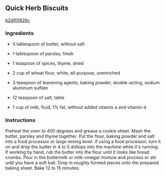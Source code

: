 ## Quick Herb Biscuits

[b2df0f826c](http://www.food.com/recipe/quick-herb-biscuits-41804)

### Ingredients

 - 5 tablespoon of butter, without salt

 - 1 tablespoon of parsley, fresh

 - 1 teaspoon of spices, thyme, dried

 - 2 cup of wheat flour, white, all-purpose, unenriched

 - 3 teaspoon of leavening agents, baking powder, double-acting, sodium aluminum sulfate

 - 12 teaspoon of salt, table

 - 1 cup of milk, fluid, 1% fat, without added vitamin a and vitamin d

### Instructions

Preheat the oven to 400 degrees and grease a cookie sheet. Mash the butter, parsley and thyme together. Put the flour, baking powder and salt into a food processor or large mixing bowl. If using a food processor, turn it on and drop the butter in 4 to 5 dollops into the machine while it's running. If working by hand, rub the butter into the flour until it looks like bread crumbs. Pour in the buttermilk or milk-vinegar mixture and process or stir until you have a soft ball. Drop in roughly formed pieces onto the prepared baking sheet. Bake 12 to 15 minutes.